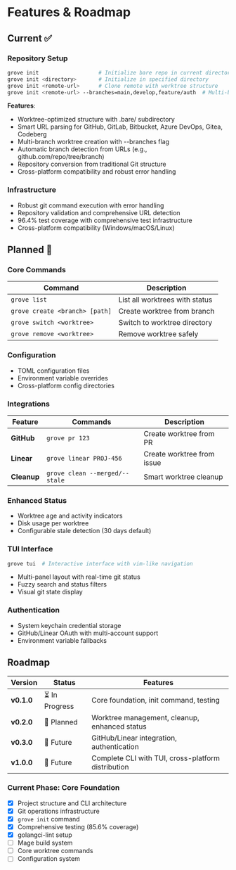 # Features & Roadmap

## Current ✅

### Repository Setup

```bash
grove init                   # Initialize bare repo in current directory
grove init <directory>       # Initialize in specified directory
grove init <remote-url>      # Clone remote with worktree structure
grove init <remote-url> --branches=main,develop,feature/auth  # Multi-branch setup
```

**Features**: 
- Worktree-optimized structure with .bare/ subdirectory
- Smart URL parsing for GitHub, GitLab, Bitbucket, Azure DevOps, Gitea, Codeberg
- Multi-branch worktree creation with --branches flag
- Automatic branch detection from URLs (e.g., github.com/repo/tree/branch)
- Repository conversion from traditional Git structure
- Cross-platform compatibility and robust error handling

### Infrastructure

- Robust git command execution with error handling
- Repository validation and comprehensive URL detection  
- 96.4% test coverage with comprehensive test infrastructure
- Cross-platform compatibility (Windows/macOS/Linux)

## Planned 📅

### Core Commands

| Command                        | Description                    |
| ------------------------------ | ------------------------------ |
| `grove list`                   | List all worktrees with status |
| `grove create <branch> [path]` | Create worktree from branch    |
| `grove switch <worktree>`      | Switch to worktree directory   |
| `grove remove <worktree>`      | Remove worktree safely         |

### Configuration

- TOML configuration files
- Environment variable overrides
- Cross-platform config directories

### Integrations

| Feature     | Commands                       | Description                |
| ----------- | ------------------------------ | -------------------------- |
| **GitHub**  | `grove pr 123`                 | Create worktree from PR    |
| **Linear**  | `grove linear PROJ-456`        | Create worktree from issue |
| **Cleanup** | `grove clean --merged/--stale` | Smart worktree cleanup     |

### Enhanced Status

- Worktree age and activity indicators
- Disk usage per worktree
- Configurable stale detection (30 days default)

### TUI Interface

```bash
grove tui  # Interactive interface with vim-like navigation
```

- Multi-panel layout with real-time git status
- Fuzzy search and status filters
- Visual git state display

### Authentication

- System keychain credential storage
- GitHub/Linear OAuth with multi-account support
- Environment variable fallbacks

## Roadmap

| Version    | Status         | Features                                           |
| ---------- | -------------- | -------------------------------------------------- |
| **v0.1.0** | ⏳ In Progress | Core foundation, init command, testing             |
| **v0.2.0** | 📅 Planned     | Worktree management, cleanup, enhanced status      |
| **v0.3.0** | 🔮 Future      | GitHub/Linear integration, authentication          |
| **v1.0.0** | 🔮 Future      | Complete CLI with TUI, cross-platform distribution |

### Current Phase: Core Foundation

- [x] Project structure and CLI architecture
- [x] Git operations infrastructure
- [x] `grove init` command
- [x] Comprehensive testing (85.6% coverage)
- [x] golangci-lint setup
- [ ] Mage build system
- [ ] Core worktree commands
- [ ] Configuration system
